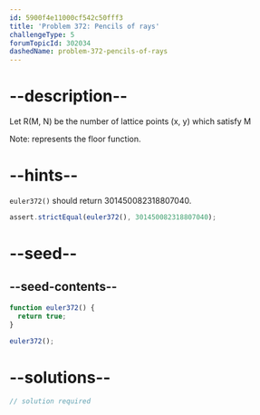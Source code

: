 ```yaml
---
id: 5900f4e11000cf542c50fff3
title: 'Problem 372: Pencils of rays'
challengeType: 5
forumTopicId: 302034
dashedName: problem-372-pencils-of-rays
---
```


# --description--

Let R(M, N) be the number of lattice points (x, y) which satisfy M

Note: represents the floor function.

# --hints--

`euler372()` should return 301450082318807040.

```js
assert.strictEqual(euler372(), 301450082318807040);
```

# --seed--

## --seed-contents--

```js
function euler372() {
  return true;
}

euler372();
```

# --solutions--

```js
// solution required
```
